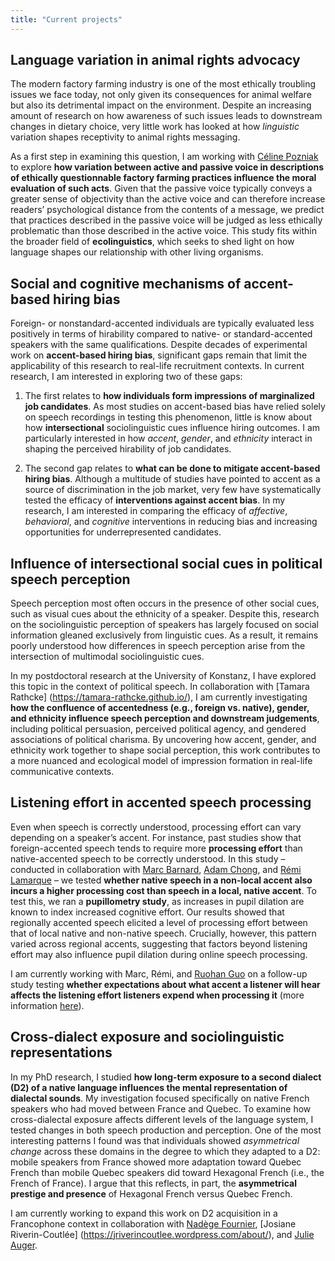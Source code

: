 ```yaml
---
title: "Current projects"
---
```


## Language variation in animal rights advocacy

The modern factory farming industry is one of the most ethically troubling issues we face today, not only given its consequences for animal welfare but also its detrimental impact on the environment. Despite an increasing amount of research on how awareness of such issues leads to downstream changes in dietary choice, very little work has looked at how *linguistic* variation shapes receptivity to animal rights messaging.

As a first step in examining this question, I am working with [Céline Pozniak](https://cpozniak.github.io/) to explore **how variation between active and passive voice in descriptions of ethically questionnable factory farming practices influence the moral evaluation of such acts**. Given that the passive voice typically conveys a greater sense of objectivity than the active voice and can therefore increase readers’ psychological distance from the contents of a message, we predict that practices described in the passive voice will be judged as less ethically problematic than those described in the active voice. This study fits within the broader field of **ecolinguistics**, which seeks to shed light on how language shapes our relationship with other living organisms.         

## Social and cognitive mechanisms of accent-based hiring bias

Foreign- or nonstandard-accented individuals are typically evaluated less positively in terms of hirability compared to native- or standard-accented speakers with the same qualifications. Despite decades of experimental work on **accent-based hiring bias**, significant gaps remain that limit the applicability of this research to real-life recruitment contexts. In current research, I am interested in exploring two of these gaps:

1. The first relates to **how individuals form impressions of marginalized job candidates**. As most studies on accent-based bias have relied solely on speech recordings in testing this phenomenon, little is know about how **intersectional** sociolinguistic cues influence hiring outcomes. I am particularly interested in how *accent*, *gender*, and *ethnicity* interact in shaping the perceived hirability of job candidates.

2. The second gap relates to **what can be done to mitigate accent-based hiring bias**. Although a multitude of studies have pointed to accent as a source of discrimination in the job market, very few have systematically tested the efficacy of **interventions against accent bias**. In my research, I am interested in comparing the efficacy of *affective*, *behavioral*, and *cognitive* interventions in reducing bias and increasing opportunities for underrepresented candidates.     

## Influence of intersectional social cues in political speech perception

Speech perception most often occurs in the presence of other social cues, such as visual cues about the ethnicity of a speaker. Despite this, research on the sociolinguistic perception of speakers has largely  focused on social information gleaned exclusively from linguistic cues. As a result, it remains poorly understood how differences in speech perception arise from the intersection of multimodal sociolinguistic cues. 

In my postdoctoral research at the University of Konstanz, I have explored this topic in the context of political speech. In collaboration with [Tamara Rathcke] (https://tamara-rathcke.github.io/), I am currently investigating **how the confluence of accentedness (e.g., foreign vs. native), gender, and ethnicity influence speech perception and downstream judgements**, including political persuasion, perceived political agency, and gendered associations of political charisma. By uncovering how accent, gender, and ethnicity work together to shape social perception, this work contributes to a more nuanced and ecological model of impression formation in real-life communicative contexts.


## Listening effort in accented speech processing

Even when speech is correctly understood, processing effort can vary depending on a speaker’s accent. For instance, past studies show that foreign-accented speech tends to require more **processing effort** than native-accented speech to be correctly understood. In this study – conducted in collaboration with [Marc Barnard](https://www.marcbarnard.co.uk/), [Adam Chong](https://www.adamjchong.com/), and [Rémi Lamarque](https://www.qmul.ac.uk/sllf/linguistics/people/academic/profiles/lamarque.html) – we tested **whether native speech in a non-local accent also incurs a higher processing cost than speech in a local, native accent**. To test this, we ran a **pupillometry study**, as increases in pupil dilation are known to index increased cognitive effort. Our results showed that regionally accented speech elicited a level of processing effort between that of local native and non-native speech. Crucially, however, this pattern varied across regional accents, suggesting that factors beyond listening effort may also influence pupil dilation during online speech processing.

I am currently working with Marc, Rémi, and [Ruohan Guo](https://profiles.ucl.ac.uk/90633-ruohan-guo) on a follow-up study testing **whether expectations about what accent a listener will hear affects the listening effort listeners expend when processing it** (more information [here](https://doi.org/10.17605/OSF.IO/WYZDU)).
       

## Cross-dialect exposure and sociolinguistic representations 

In my PhD research, I studied **how long-term exposure to a second dialect (D2) of a native language influences the mental representation of dialectal sounds**. My investigation focused specifically on native French speakers who had moved between France and Quebec. To examine how cross-dialectal exposure affects different levels of the language system, I tested changes in both speech production and perception. One of the most interesting patterns I found was that individuals showed *asymmetrical change* across these domains in the degree to which they adapted to a D2: mobile speakers from France showed more adaptation toward Quebec French than mobile Quebec speakers did toward Hexagonal French (i.e., the French of France). I argue that this reflects, in part, the **asymmetrical prestige and presence** of Hexagonal French versus Quebec French.

I am currently working to expand this work on D2 acquisition in a Francophone context in collaboration with [Nadège Fournier](https://www.researchgate.net/profile/Nadege-Fournier-2), [Josiane Riverin-Coutlée] (https://jriverincoutlee.wordpress.com/about/), and [Julie Auger](https://julieaugerudem.wordpress.com/).